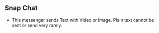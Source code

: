 ## Snap Chat
- This messenger sends Text with Video or Image. Plain text cannot be sent or send very rarely.
